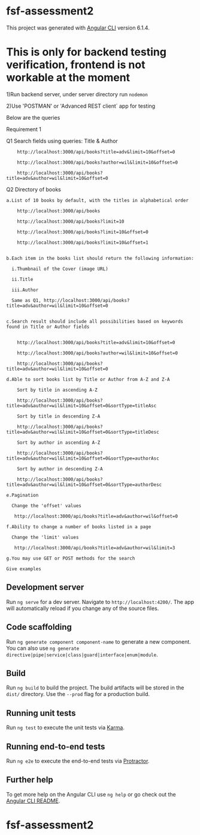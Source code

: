 # fsf-assessment2

This project was generated with [Angular CLI](https://github.com/angular/angular-cli) version 6.1.4.

# This is only for backend testing verification, frontend is not workable at the moment
1)Run backend server, under server directory run `nodemon`

2)Use 'POSTMAN' or 'Advanced REST client` app for testing

Below are the queries

Requirement 1

  Q1 Search fields using queries: Title & Author

        http://localhost:3000/api/books?title=adv&limit=10&offset=0

        http://localhost:3000/api/books?author=wil&limit=10&offset=0

        http://localhost:3000/api/books?title=adv&author=wil&limit=10&offset=0
  Q2 Directory of books
  
    a.List of 10 books by default, with the titles in alphabetical order
    
        http://localhost:3000/api/books
        
        http://localhost:3000/api/books?limit=10
        
        http://localhost:3000/api/books?limit=10&offset=0
        
        http://localhost:3000/api/books?limit=10&offset=1
        
    
    b.Each item in the books list should return the following information:
    
      i.Thumbnail of the Cover (image URL)
      
      ii.Title
      
      iii.Author
      
      Same as Q1, http://localhost:3000/api/books?title=adv&author=wil&limit=10&offset=0
      
      
    c.Search result should include all possibilities based on keywords found in Title or Author fields
    
    
        http://localhost:3000/api/books?title=adv&limit=10&offset=0

        http://localhost:3000/api/books?author=wil&limit=10&offset=0

        http://localhost:3000/api/books?title=adv&author=wil&limit=10&offset=0
        
    d.Able to sort books list by Title or Author from A-Z and Z-A
    
        Sort by title in ascending A-Z
        
        http://localhost:3000/api/books?title=adv&author=wil&limit=10&offset=0&sortType=titleAsc
        
        Sort by title in descending Z-A
        
        http://localhost:3000/api/books?title=adv&author=wil&limit=10&offset=0&sortType=titleDesc
        
        Sort by author in ascending A-Z
        
        http://localhost:3000/api/books?title=adv&author=wil&limit=10&offset=0&sortType=authorAsc
        
        Sort by author in descending Z-A
         
        http://localhost:3000/api/books?title=adv&author=wil&limit=10&offset=0&sortType=authorDesc
        
    e.Pagination
      
      Change the 'offset' values
       
       http://localhost:3000/api/books?title=adv&author=wil&offset=0
    
    f.Ability to change a number of books listed in a page
    
      Change the 'limit' values 
       
       http://localhost:3000/api/books?title=adv&author=wil&limit=3
    
    g.You may use GET or POST methods for the search
```
Give examples
```

## Development server

Run `ng serve` for a dev server. Navigate to `http://localhost:4200/`. The app will automatically reload if you change any of the source files.

## Code scaffolding

Run `ng generate component component-name` to generate a new component. You can also use `ng generate directive|pipe|service|class|guard|interface|enum|module`.

## Build

Run `ng build` to build the project. The build artifacts will be stored in the `dist/` directory. Use the `--prod` flag for a production build.

## Running unit tests

Run `ng test` to execute the unit tests via [Karma](https://karma-runner.github.io).

## Running end-to-end tests

Run `ng e2e` to execute the end-to-end tests via [Protractor](http://www.protractortest.org/).

## Further help

To get more help on the Angular CLI use `ng help` or go check out the [Angular CLI README](https://github.com/angular/angular-cli/blob/master/README.md).
# fsf-assessment2
